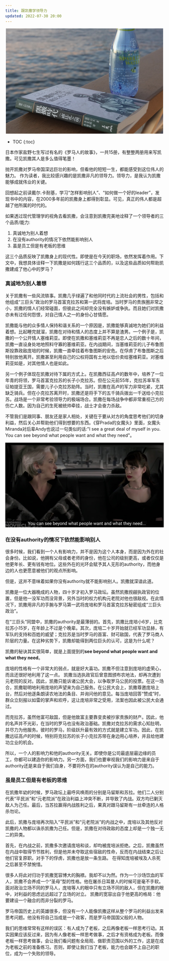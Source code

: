 ```yaml
---
title: 跟凯撒学领导力
updated: 2022-07-30 20:00
---
```


<p align="center">
<img src="/images/cesar/cesar.jpg" alt="cesar" width="500"/>
</p>

* TOC
{:toc}

日本作家盐野七生写过有名的《罗马人的故事》，一共15册，有整整两册用来写凯撒。可见凯撒其人是多么值得笔墨！

抛开凯撒对罗马帝国深远巨壮的影响，但看他的短短一生，都能感受到这位伟人的魅力。
作为读者，我比较感兴趣的是凯撒非凡的领导力。领导力，是我认为凯撒能够成就伟业的关键。

回想起之前读戴尔.卡耐基，学习“怎样影响别人”、“如何做一个好的leader”，发现书中的内容，在2000多年前的凯撒身上都得到彰显。可见，真正的伟人都是超越了他所属的时代的。

如果透过现代管理学的视角去看凯撒，会注意到凯撒完美地诠释了一个领导者的三个品质/能力:

1. 真诚地为别人着想
2. 在没有authority的情况下依然能影响别人
3. 虽是员工但是有老板的思维

这三个品质反映了凯撒身上的现代性。即使是在今天的职场，依然发挥着作用。下文中，我想具体诠释一下凯撒是如何践行这三个品质的，以及这些品质如何帮助凯撒建成了他心中的罗马？

### 真诚地为别人着想

关于凯撒有一些风流轶事。凯撒几乎绿遍了和他同时代的上流社会的男性，包括和他组成“三巨头”政治的罗马首富克拉苏和第一武将庞培。当时罗马的贵族圈非常之小，凯撒的情人们经常碰面，但彼此之间却完全没有嫉妒或争执。而且她们对凯撒亦未有过任何怨恨，对自己情人之一的身份心甘情愿。

凯撒能与他的众多情人保持和谐关系的一个原因是，凯撒能够真诚地为她们的利益着想。比起睡完就溜，凯撒在对待和情人的态度上并不算是渣男。一个例子是，凯撒的一个公开情人塞维莉亚。即使在凯撒和塞维莉亚不再是恋人之后的数十年间，凯撒一直设身处地地照料守寡的塞维莉亚。在内战期间，当塞维莉亚的儿子布鲁图斯投靠政敌庞培的时候，凯撒一直牵挂着布鲁图斯的安危。在俘虏了布鲁图斯之后特别放他离开。凯撒甚至利用自己的公权将国有土地以低价卖给塞维莉亚。对塞维莉亚如是，对其他情人也是如此。

另一个例子体现在凯撒对待下属的方式上。在凯撒西征高卢的数年中，培养了一位年青的将领，罗马首富克拉苏的长子小克拉苏。但在公元前55年，克拉苏率军东征帕提亚王国，需要儿子小克拉苏助阵。当时，凯撒在高卢的军力非常吃紧，尤其缺乏骑兵。但在小克拉苏离开时，凯撒还是将手下的五千骑兵拨出一千送给小克拉苏。战场是一个非常考验领导力的极端场合。凯撒在每场战争中都非常重视己方的伤亡人数。因为自己的生死被统帅牵挂，战士才会奋力杀敌。

不管我们是跟同事、朋友还是家人相处，关键在于要从对方的角度思考他们的切身利益，然后关心并帮助他们得到想要的东西。《穿Prada的女魔头》里面，女魔头Miranda对后辈Andy也说过一句类似的话:"I see a great deal of myself in you. You can see beyond what people want and what they need"。

<p align="center">
<img src="/images/cesar/cesar_the_devil_wears_prada.jpg" alt="cesar_the_devil_wears_prada" width="800"/>
</p>



### 在没有authority的情况下依然能影响别人

很多时候，我们看到一个人有影响力，并不是因为这个人本身，而是因为外在的社会身份。比如说，他拥有父母或者老师的身份，他在公司的级别更高，或者仅仅是他更年长、更有钱有地位。这些外在的光环会赋予其人无形的authority，而他身边的人也更愿意被他们的观点所影响。

但是，这并不意味着如果你没有authority就不能影响别人。凯撒就深谙此道。

凯撒是一位大器晚成的人物，四十岁才初入罗马政坛。虽然凯撒觊觎执政官的位置，但是他一没军功而没背景，另外当时的权力机构元老院对他也很敌视。在此情况下，凯撒用非凡的手腕与罗马第一武将庞培和罗马首富克拉苏秘密组成“三巨头政治”。

在“三巨头”同盟中，凯撒的authority是最薄弱的。首先，凯撒比庞培小6岁，比克拉苏小15岁，在年龄上不过是个晚辈。其次，庞培二十岁开始就已经军功显赫，有军队的支持和百姓的威望；克拉苏是当时罗马的首富、财可敌国，代表了罗马商人阶层的力量。在这种劣势下，凯撒却能得到两位巨头的认可，这是为什么呢？

凯撒的秘诀其实很简单，就是上面提到的**see beyond what people want and what they need**。

庞培的性格有一个非常大的弱点，就是好大喜功。凯撒不但注意到庞培的虚荣心，而且还很好地利用了这一点。
凯撒当选执政官后曾意图颁布农地法，却再次遭到元老院的反对。因此，凯撒只能诉诸公民大会，以争取罗马公民的投票。在这一场合，凯撒聪明地利用庞培的声望来为自己服务。在公民大会上，凯撒尊邀庞培上台，然后对他逐条朗读农地法的条目、并询问他的意见。每当庞培回答“赞成”时，群众立刻报以如雷的掌声和欢呼，这让庞培非常之受用，法案也因此被公民大会通过。

而克拉苏，虽然他富可敌国，但是他致富主要靠变卖被抄家贵族的财产。因此，他的名声并不光彩，在当时的罗马也没有政治基础。凯撒对克拉苏的需求心知肚明，并尽力为他服务。彼时的罗马，阶级跃升最有效的方式就是建立军功。因此，在凯撒远征高卢的时候，特别将克拉苏的长子小克拉苏带在身边用心培养，并且给他建功立业的机会。

所以，一个人的影响力和他的authority无关。即使你是公司最底层最边缘的员工，你都可以建造你的影响力。另一方面，我们也要审视我们的影响力是来自于authority还是来自于我们自身，不要将外在的authority误认为是自己的能力。


### 虽是员工但是有老板的思维

在凯撒年幼的时候，罗马政坛上最呼风唤雨的分别是马留斯和苏拉。他们二人分别代表“平民派”和“元老院派”在政治利益上冲突不断，并导致了内战。双方均已剿灭敌人为己任。最后，当苏拉赢得内战胜利之后，果真对跟马留斯有一丝牵连的人格杀勿论。

此后，凯撒与庞培再次陷入“平民派”和“元老院派”的内战之中，庞培以及其他反对凯撒的人物都以诛杀凯撒为己任。但是，凯撒在对待政敌的态度上却是一个独一无二的异类。

首先，在内战之前，凯撒多次邀请庞培和谈，却均被庞培派拒绝。之后，凯撒虽然在内战中取得节节胜利，但是他并未夺取这些宿敌的性命，反而在内战结束之后让他们官复原职。对手下的俘虏，凯撒也是放一条生路。
在得知庞培被埃及人杀死之后甚至不禁惋惜。

很多人将此对归功于凯撒宽容博大的胸襟。我却不以为然。作为一个沙场饮血的军人，凯撒不会养成一个“圣母”型的性格。他在屠杀日耳曼人的时候可是毫不手软。面对政治立场不同的罗马人，庞培等人的眼中只有立场不同的敌人，但在凯撒的眼中，对利益的思虑远远超过了立场的对立。
凯撒的宽容出自于他更高的格局：他要建设一个融合的而非分裂的罗马。

罗马帝国历史上的英雄很多，但没有一个人能像凯撒这样从整个罗马的利益出发来思考问题。他没有将自己当成是一个政客，而是罗马帝国国父般的人物。

我们的思维常常有这样的误区：有人成为了老板，之后再像老板一样思考行动。其实因果应该反过来，因为有人像老板一样思考做事，之后才有资格成为老板。而像老板一样思考做事，会让我们看问题有全局观、做职责范围以外的工作，这是在成为老板之前的准备练习。否则，即使让我们当了老板，能力也会跟不上自己的职位，成为一个失败的领导。














